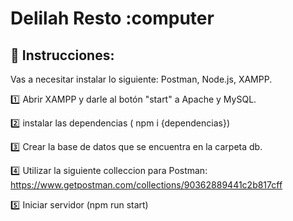 # Delilah Resto :computer

## :red_circle: Instrucciones:

Vas a necesitar instalar lo siguiente: Postman, Node.js, XAMPP.

:one: Abrir XAMPP y darle al botón "start" a Apache y MySQL.

:two: instalar las dependencias ( npm i {dependencias})

:three: Crear la base de datos que se encuentra en la carpeta db.

:four: Utilizar la siguiente colleccion para Postman: https://www.getpostman.com/collections/90362889441c2b817cff

:five: Iniciar servidor (npm run start)